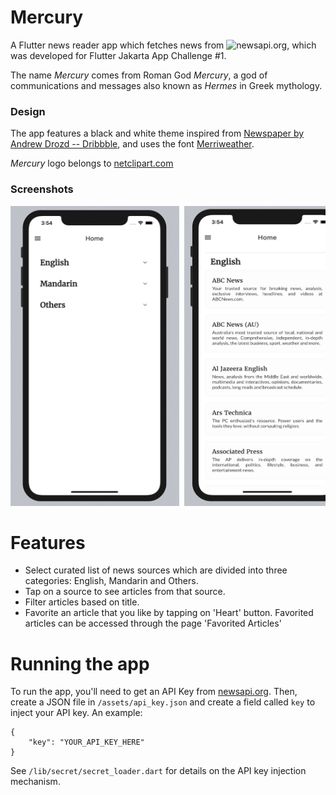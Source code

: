 # Mercury

A Flutter news reader app which fetches news from ![newsapi.org](https://www.newsapi.org), which was developed for Flutter Jakarta App Challenge #1.

The name *Mercury* comes from Roman God *Mercury*, a god of communications and messages also known as *Hermes* in Greek mythology. 

### Design

The app features a black and white theme inspired from [Newspaper by Andrew Drozd -- Dribbble](https://dribbble.com/shots/7229348-Newspaper), and uses the font [Merriweather](https://fonts.google.com/specimen/Merriweather).

*Mercury* logo belongs to [netclipart.com](https://www.netclipart.com/isee/TRixmb_mercury-png-mercury-roman-god-hat/)

### Screenshots

<pre>
<img src="screenshots/homepage.png" width="270" height="480" /> <img src="screenshots/homepage_opened.png" width="270" height="480" /> <img src="screenshots/articlespage.png" width="270" height="480" /> <img src="screenshots/webview.png" width="270" height="480" /> <img src="screenshots/favoritespage.png" width="270" height="480" /> 
</pre>

# Features

- Select curated list of news sources which are divided into three categories: English, Mandarin and Others.
- Tap on a source to see articles from that source. 
- Filter articles based on title.
- Favorite an article that you like by tapping on 'Heart' button. Favorited articles can be accessed through the page 'Favorited Articles'

# Running the app

To run the app, you'll need to get an API Key from [newsapi.org](https://newsapi.org). Then, create a JSON file in `/assets/api_key.json` and create a field called `key` to inject your API key. An example:

```
{
    "key": "YOUR_API_KEY_HERE"
}
```

See `/lib/secret/secret_loader.dart` for details on the API key injection mechanism.
